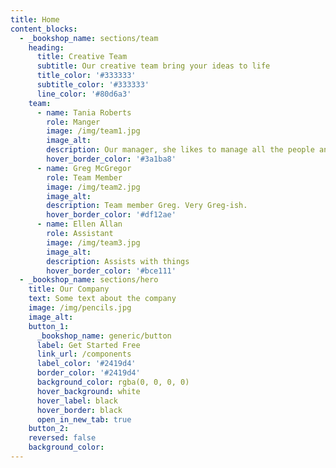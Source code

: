 ```yaml
---
title: Home
content_blocks:
  - _bookshop_name: sections/team
    heading:
      title: Creative Team
      subtitle: Our creative team bring your ideas to life
      title_color: '#333333'
      subtitle_color: '#333333'
      line_color: '#80d6a3'
    team:
      - name: Tania Roberts
        role: Manger
        image: /img/team1.jpg
        image_alt:
        description: Our manager, she likes to manage all the people and things.
        hover_border_color: '#3a1ba8'
      - name: Greg McGregor
        role: Team Member
        image: /img/team2.jpg
        image_alt:
        description: Team member Greg. Very Greg-ish.
        hover_border_color: '#df12ae'
      - name: Ellen Allan
        role: Assistant
        image: /img/team3.jpg
        image_alt:
        description: Assists with things
        hover_border_color: '#bce111'
  - _bookshop_name: sections/hero
    title: Our Company
    text: Some text about the company
    image: /img/pencils.jpg
    image_alt:
    button_1:
      _bookshop_name: generic/button
      label: Get Started Free
      link_url: /components
      label_color: '#2419d4'
      border_color: '#2419d4'
      background_color: rgba(0, 0, 0, 0)
      hover_background: white
      hover_label: black
      hover_border: black
      open_in_new_tab: true
    button_2:
    reversed: false
    background_color:
---
```

